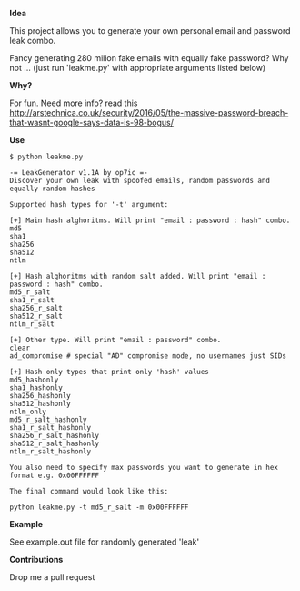 **Idea**

This project allows you to generate your own personal email and password leak combo. 

Fancy generating 280 milion fake emails with equally fake password? Why not ... (just run 'leakme.py' with appropriate arguments listed below)


**Why?**

For fun. Need more info? read this http://arstechnica.co.uk/security/2016/05/the-massive-password-breach-that-wasnt-google-says-data-is-98-bogus/


**Use**
```
$ python leakme.py

-= LeakGenerator v1.1A by op7ic =-
Discover your own leak with spoofed emails, random passwords and equally random hashes

Supported hash types for '-t' argument:

[+] Main hash alghoritms. Will print "email : password : hash" combo.
md5
sha1
sha256
sha512
ntlm

[+] Hash alghoritms with random salt added. Will print "email : password : hash" combo.
md5_r_salt
sha1_r_salt
sha256_r_salt
sha512_r_salt
ntlm_r_salt

[+] Other type. Will print "email : password" combo.
clear
ad_compromise # special "AD" compromise mode, no usernames just SIDs

[+] Hash only types that print only 'hash' values
md5_hashonly
sha1_hashonly
sha256_hashonly
sha512_hashonly
ntlm_only
md5_r_salt_hashonly
sha1_r_salt_hashonly
sha256_r_salt_hashonly
sha512_r_salt_hashonly
ntlm_r_salt_hashonly

You also need to specify max passwords you want to generate in hex format e.g. 0x00FFFFFF

The final command would look like this:

python leakme.py -t md5_r_salt -m 0x00FFFFFF
```

**Example**

See example.out file for randomly generated 'leak'

**Contributions**

Drop me a pull request

